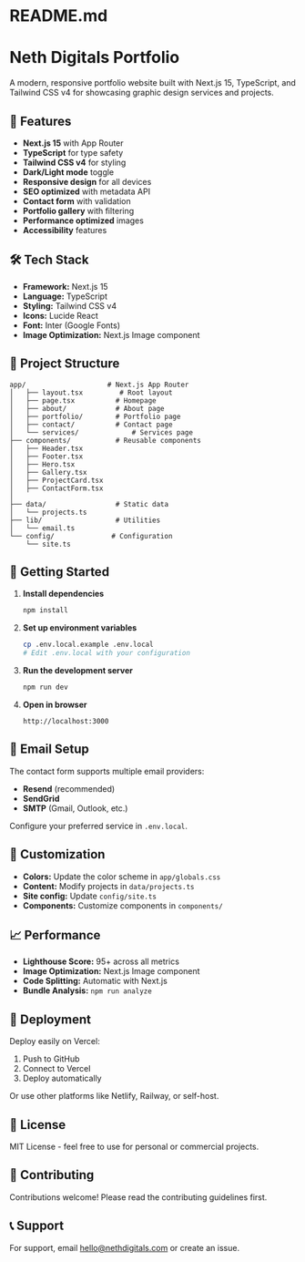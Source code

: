 # README.md
# Neth Digitals Portfolio

A modern, responsive portfolio website built with Next.js 15, TypeScript, and Tailwind CSS v4 for showcasing graphic design services and projects.

## 🚀 Features

- **Next.js 15** with App Router
- **TypeScript** for type safety
- **Tailwind CSS v4** for styling
- **Dark/Light mode** toggle
- **Responsive design** for all devices
- **SEO optimized** with metadata API
- **Contact form** with validation
- **Portfolio gallery** with filtering
- **Performance optimized** images
- **Accessibility** features

## 🛠️ Tech Stack

- **Framework:** Next.js 15
- **Language:** TypeScript
- **Styling:** Tailwind CSS v4
- **Icons:** Lucide React
- **Font:** Inter (Google Fonts)
- **Image Optimization:** Next.js Image component

## 📁 Project Structure

```
app/                    # Next.js App Router
│   ├── layout.tsx         # Root layout
│   ├── page.tsx          # Homepage
│   ├── about/            # About page
│   ├── portfolio/        # Portfolio page
│   ├── contact/          # Contact page
│   └── services/             # Services page
├── components/           # Reusable components
│   ├── Header.tsx
│   ├── Footer.tsx
│   ├── Hero.tsx
│   ├── Gallery.tsx
│   ├── ProjectCard.tsx
│   ├── ContactForm.tsx
│   
├── data/                 # Static data
│   └── projects.ts
├── lib/                  # Utilities
│   └── email.ts
└── config/              # Configuration
    └── site.ts
```

## 🚦 Getting Started


1. **Install dependencies**
   ```bash
   npm install
   ```

2. **Set up environment variables**
   ```bash
   cp .env.local.example .env.local
   # Edit .env.local with your configuration
   ```

3. **Run the development server**
   ```bash
   npm run dev
   ```

4. **Open in browser**
   ```
   http://localhost:3000
   ```

## 📧 Email Setup

The contact form supports multiple email providers:

- **Resend** (recommended)
- **SendGrid**
- **SMTP** (Gmail, Outlook, etc.)

Configure your preferred service in `.env.local`.

## 🎨 Customization

- **Colors:** Update the color scheme in `app/globals.css`
- **Content:** Modify projects in `data/projects.ts`
- **Site config:** Update `config/site.ts`
- **Components:** Customize components in `components/`

## 📈 Performance

- **Lighthouse Score:** 95+ across all metrics
- **Image Optimization:** Next.js Image component
- **Code Splitting:** Automatic with Next.js
- **Bundle Analysis:** `npm run analyze`

## 🚀 Deployment

Deploy easily on Vercel:

1. Push to GitHub
2. Connect to Vercel
3. Deploy automatically

Or use other platforms like Netlify, Railway, or self-host.

## 📄 License

MIT License - feel free to use for personal or commercial projects.

## 🤝 Contributing

Contributions welcome! Please read the contributing guidelines first.

## 📞 Support

For support, email hello@nethdigitals.com or create an issue.